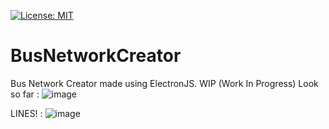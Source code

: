 [![License: MIT](https://img.shields.io/badge/License-MIT-yellow.svg)](https://opensource.org/licenses/MIT)
# BusNetworkCreator

Bus Network Creator made using ElectronJS.
WIP (Work In Progress)
Look so far :
![image](https://user-images.githubusercontent.com/18319764/103049996-2a5fd580-4561-11eb-8b3b-81957911b260.png)

LINES! :
![image](https://user-images.githubusercontent.com/18319764/103311575-bdc55a80-49e8-11eb-84ce-57e8365c27bf.png)

